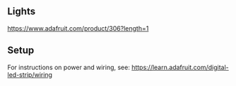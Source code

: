 Lights
---
https://www.adafruit.com/product/306?length=1

Setup
---
For instructions on power and wiring, see: https://learn.adafruit.com/digital-led-strip/wiring
